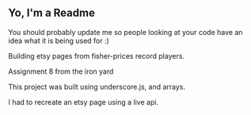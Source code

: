 ## Yo, I'm a Readme

You should probably update me so people looking at your code have an idea what it is being used for :)

Building etsy pages from fisher-prices record players.

Assignment 8 from the iron yard

This project was built using underscore.js, and arrays.

I had to recreate an etsy page using a live api.
